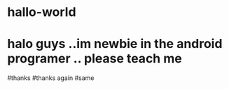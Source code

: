 # hallo-world
# halo guys ..im newbie in the android programer .. please teach me 

#thanks
#thanks again
#same
